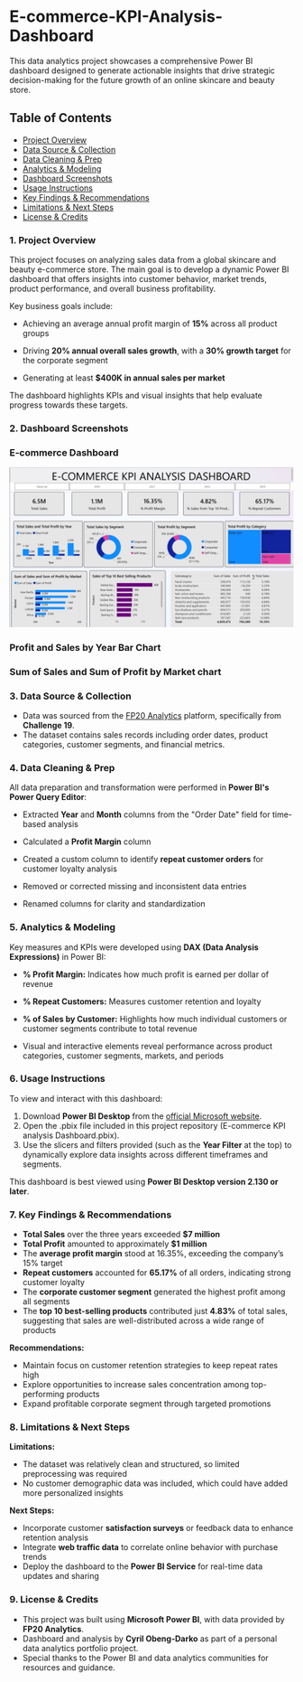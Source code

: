 # E-commerce-KPI-Analysis-Dashboard
This data analytics project showcases a comprehensive Power BI dashboard designed to generate actionable insights that drive strategic decision-making for the future growth of an online skincare and beauty store.

## Table of Contents

- [Project Overview](#project-overview)
- [Data Source & Collection](#data-source-&-collection)
- [Data Cleaning & Prep](#data-cleaning-&-prep)
- [Analytics & Modeling](#analytics-&-modeling)
- [Dashboard Screenshots](#dashboard-screenshots)
- [Usage Instructions](#usage-instructions)
- [Key Findings & Recommendations](#key-findings-&-recommendations)
- [Limitations & Next Steps](#limitations-&-next-steps)
- [License & Credits](#license-&-credits)







### 1. Project Overview
This project focuses on analyzing sales data from a global skincare and beauty e-commerce store. The main goal is to develop a dynamic Power BI dashboard that offers insights into customer behavior, market trends, product performance, and overall business profitability.

Key business goals include:

- Achieving an average annual profit margin of **15%** across all product groups

- Driving **20% annual overall sales growth**, with a **30% growth target** for the corporate segment

- Generating at least **$400K in annual sales per market**

The dashboard highlights KPIs and visual insights that help evaluate progress towards these targets.


### 2. Dashboard Screenshots
 ### E-commerce Dashboard
 ![E-commerce KPI Analysis Dashboard](Dashboard.jpg)
 
 ### Profit and Sales by Year Bar Chart
 
 
 ### Sum of Sales and Sum of Profit by Market chart
 
### 3. Data Source & Collection
- Data was sourced from the [FP20 Analytics](https://fp20analytics.com/datasets/) platform, specifically from **Challenge 19**.
- The dataset contains sales records including order dates, product categories, customer segments, and financial metrics.

### 4. Data Cleaning & Prep
All data preparation and transformation were performed in **Power BI's Power Query Editor**:

- Extracted **Year** and **Month** columns from the "Order Date" field for time-based analysis

- Calculated a **Profit Margin** column

- Created a custom column to identify **repeat customer orders** for customer loyalty analysis

- Removed or corrected missing and inconsistent data entries

- Renamed columns for clarity and standardization

### 5. Analytics & Modeling
Key measures and KPIs were developed using **DAX (Data Analysis Expressions)** in Power BI:

- **% Profit Margin:** Indicates how much profit is earned per dollar of revenue

- **% Repeat Customers:** Measures customer retention and loyalty

- **% of Sales by Customer:** Highlights how much individual customers or customer segments contribute to total revenue

- Visual and interactive elements reveal performance across product categories, customer segments, markets, and periods





### 6. Usage Instructions
To view and interact with this dashboard:
 1. Download **Power BI Desktop** from the [official Microsoft website](https://www.microsoft.com/en-gb/).
 2. Open the .pbix file included in this project repository (E-commerce KPI analysis Dashboard.pbix).
 3. Use the slicers and filters provided (such as the **Year Filter** at the top) to dynamically explore data insights across different timeframes and segments.

This dashboard is best viewed using **Power BI Desktop version 2.130 or later**.

### 7. Key Findings & Recommendations
- **Total Sales** over the three years exceeded **$7 million**
- **Total Profit** amounted to approximately **$1 million**
- The **average profit margin** stood at 16.35%, exceeding the company’s 15% target
- **Repeat customers** accounted for **65.17%** of all orders, indicating strong customer loyalty
- The **corporate customer segment** generated the highest profit among all segments
- The **top 10 best-selling products** contributed just **4.83%** of total sales, suggesting that sales are well-distributed across a wide range of products

**Recommendations:**
- Maintain focus on customer retention strategies to keep repeat rates high
- Explore opportunities to increase sales concentration among top-performing products
- Expand profitable corporate segment through targeted promotions



### 8. Limitations & Next Steps
**Limitations:**

- The dataset was relatively clean and structured, so limited preprocessing was required
- No customer demographic data was included, which could have added more personalized insights

**Next Steps:**

- Incorporate customer **satisfaction surveys** or feedback data to enhance retention analysis
- Integrate **web traffic data** to correlate online behavior with purchase trends
- Deploy the dashboard to the **Power BI Service** for real-time data updates and sharing

### 9. License & Credits
- This project was built using **Microsoft Power BI**, with data provided by **FP20 Analytics**.
- Dashboard and analysis by **Cyril Obeng-Darko** as part of a personal data analytics portfolio project.
- Special thanks to the Power BI and data analytics communities for resources and guidance.


